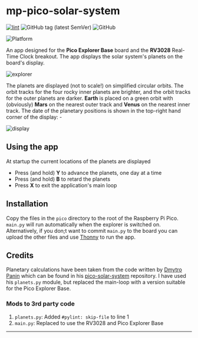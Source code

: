# mp-pico-solar-system

[![lint](https://github.com/alanbchristie/mp-pico-solar-system/actions/workflows/lint.yaml/badge.svg)](https://github.com/alanbchristie/mp-pico-solar-system/actions/workflows/lint.yaml)
![GitHub tag (latest SemVer)](https://img.shields.io/github/v/tag/alanbchristie/mp-pico-solar-system)
![GitHub](https://img.shields.io/github/license/alanbchristie/mp-pico-solar-system)

![Platform](https://img.shields.io/badge/platform-micropython-lightgrey)

An app designed for the **Pico Explorer Base** board and the
**RV3028** Real-Time Clock breakout. The app displays the solar system's
planets on the board's display.

![explorer](explorer.jpg)

The planets are displayed (not to scale!) on simplified circular orbits.
The orbit tracks for the four rocky inner planets are brighter,
and the orbit tracks for the outer planets are darker. **Earth** is placed on
a green orbit with (obviously) **Mars** on the nearest outer track and
**Venus** on the nearest inner track. The date of the planetary positions
is shown in the top-right hand corner of the display: -

![display](solar-system.001.png)

## Using the app
At startup the current locations of the planets are displayed

- Press (and hold) **Y** to advance the planets, one day at a time
- Press (and hold) **B** to retard the planets
- Press **X** to exit the application's main loop

## Installation
Copy the files in the `pico` directory to the root of the Raspberry Pi Pico.
`main.py` will run automatically when the explorer is switched on.
Alternatively, if you don;t want to commit `main.py` to the board you
can upload the other files and use [Thonny] to run the app.

## Credits
Planetary calculations have been taken from the code written by [Dmytro Panin]
which can be found in his [pico-solar-system] repository. I have
used his `planets.py` module, but replaced the main-loop with a version
suitable for the Pico Explorer Base.

### Mods to 3rd party code
1. `planets.py`: Added `#pylint: skip-file` to line 1
2. `main.py`: Replaced to use the RV3028 and Pico Explorer Base

---

[dmytro panin]: https://github.com/dr-mod
[pico explorer base]: https://shop.pimoroni.com/products/pico-explorer-base
[pico-solar-system]: https://github.com/dr-mod/pico-solar-system
[thonny]: https://thonny.org
